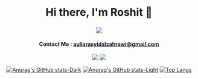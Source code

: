 <div style="text-align: center;">

# Hi there, I'm Roshit 👋
### 
![](https://komarev.com/ghpvc/?username=roshitx&color=green)
#### Contact Me : auliarasyidalzahrawi@gmail.com
[<img src="https://img.icons8.com/color/48/null/linkedin.png"/>](https://www.linkedin.com/in/rsht/)
[<img src="https://img.icons8.com/fluency/48/null/instagram-new.png"/>](https://www.instagram.com/roshitx)



[![Anurag's GitHub stats-Dark](https://github-readme-stats.vercel.app/api?username=roshitx&show_icons=true&theme=dark#gh-dark-mode-only)](https://github.com/anuraghazra/github-readme-stats#gh-dark-mode-only)
[![Anurag's GitHub stats-Light](https://github-readme-stats.vercel.app/api?username=roshitx&show_icons=true&theme=default#gh-light-mode-only)](https://github.com/anuraghazra/github-readme-stats#gh-light-mode-only)
[![Top Langs](https://github-readme-stats.vercel.app/api/top-langs/?username=roshitx&layout=compact)](https://github.com/anuraghazra/github-readme-stats)

</div>
